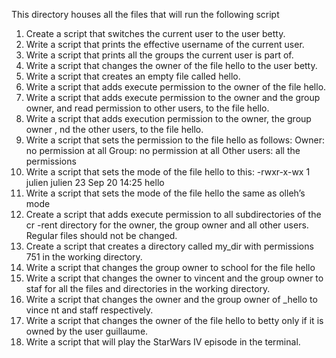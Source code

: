 This directory houses all the files that will run the following script

1. Create a script that switches the current user to the user betty.
2. Write a script that prints the effective username of the current user.
3. Write a script that prints all the groups the current user is part of.
4. Write a script that changes the owner of the file hello to the user betty.
5. Write a script that creates an empty file called hello.
6. Write a script that adds execute permission to the owner of the file hello.
7. Write a script that adds execute permission to the owner and the group owner,   and read permission to other users, to the file hello.
8. Write a script that adds execution permission to the owner, the group owner ,   nd the other users, to the file hello.
9. Write a script that sets the permission to the file hello as follows:
      Owner: no permission at all
      Group: no permission at all
      Other users: all the permissions
10. Write a script that sets the mode of the file hello to this:
      -rwxr-x-wx 1 julien julien 23 Sep 20 14:25 hello
11. Write a script that sets the mode of the file hello the same as olleh’s mode
12. Create a script that adds execute permission to all subdirectories of the cr    -rent directory for the owner, the group owner and all other users. Regular     files should not be changed.
13. Create a script that creates a directory called my_dir with permissions 751     in the working directory.
14. Write a script that changes the group owner to school for the file hello
15. Write a script that changes the owner to vincent and the group owner to staf    for all the files and directories in the working directory.
16. Write a script that changes the owner and the group owner of _hello to vince    nt and staff respectively.
17. Write a script that changes the owner of the file hello to betty only if it     is owned by the user guillaume.
18. Write a script that will play the StarWars IV episode in the terminal.

